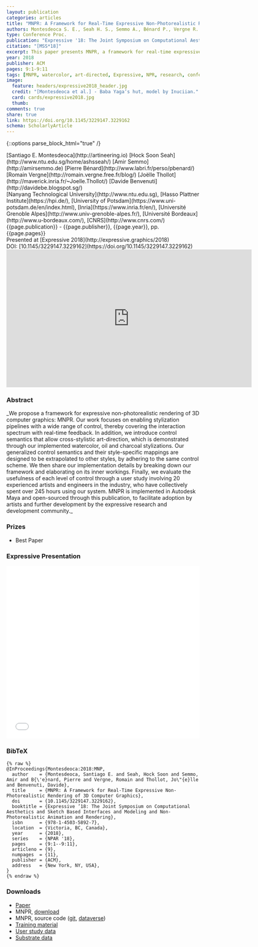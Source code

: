 ```yaml
---
layout: publication
categories: articles
title: "MNPR: A Framework for Real-Time Expressive Non-Photorealistic Rendering of 3D Computer Graphics"
authors: Montesdeoca S. E., Seah H. S., Semmo A., Bénard P., Vergne R. Thollot J., Benvenuti D.
type: Conference Proc.
publication: "Expressive '18: The Joint Symposium on Computational Aesthetics and Sketch Based Interfaces and Modeling and Non-Photorealistic Animation and Rendering"
citation: "[MSS*18]"
excerpt: This paper presents MNPR, a framework for real-time expressive non-photorealistic rendering of 3D computer graphics.
year: 2018
publisher: ACM
pages: 9:1-9:11
tags: [MNPR, watercolor, art-directed, Expressive, NPR, research, conference]
image:
  feature: headers/expressive2018_header.jpg
  credit: "[Montesdeoca et al.] - Baba Yaga’s hut, model by Inuciian."
  card: cards/expressive2018.jpg
  thumb:
comments: true
share: true
link: https://doi.org/10.1145/3229147.3229162
schema: ScholarlyArticle
---
```

{::options parse_block_html="true" /}
<div class="publication-info center">
  <div class="authors"><span>[Santiago E. Montesdeoca](http://artineering.io)</span> <span>[Hock Soon Seah](http://www.ntu.edu.sg/home/ashsseah/)</span> <span>[Amir Semmo](http://amirsemmo.de)</span> <span>[Pierre Bénard](http://www.labri.fr/perso/pbenard/)</span> <span>[Romain Vergne](http://romain.vergne.free.fr/blog/)</span> <span>[Joëlle Thollot](http://maverick.inria.fr/~Joelle.Thollot/)</span> <span>[Davide Benvenuti](http://davidebe.blogspot.sg/)</span>
  </div>
  <div class="university">[Nanyang Technological University](http://www.ntu.edu.sg), [Hasso Plattner Institute](https://hpi.de/), [University of Potsdam](https://www.uni-potsdam.de/en/index.html), [Inria](https://www.inria.fr/en/), [Université Grenoble Alpes](http://www.univ-grenoble-alpes.fr/), [Université Bordeaux](http://www.u-bordeaux.com/), [CNRS](http://www.cnrs.com/)
  </div>
  <div class="published-in">{{page.publication}} - {{page.publisher}}, {{page.year}}, pp. {{page.pages}}
  </div>
  Presented at [Expressive 2018](http://expressive.graphics/2018)
  <div class="doi">DOI: [10.1145/3229147.3229162](https://doi.org/10.1145/3229147.3229162)
  </div>
</div>

<iframe src="https://player.vimeo.com/video/274818189/?title=0&byline=0&portrait=0" width="640" height="360" frameborder="0" webkitallowfullscreen mozallowfullscreen allowfullscreen></iframe>

### Abstract
<div class="abstract">
_We propose a framework for expressive non-photorealistic rendering of 3D computer graphics: MNPR.
Our work focuses on enabling stylization pipelines with a wide range of control, thereby covering the interaction spectrum with real-time feedback.
In addition, we introduce control semantics that allow cross-stylistic art-direction, which is demonstrated through our implemented watercolor, oil and charcoal stylizations.
Our generalized control semantics and their style-specific mappings are designed to be extrapolated to other styles, by adhering to the same control scheme.
We then share our implementation details by breaking down our framework and elaborating on its inner workings.
Finally, we evaluate the usefulness of each level of control through a user study involving 20 experienced artists and engineers in the industry, who have collectively spent over 245 hours using our system.
MNPR is implemented in Autodesk Maya and open-sourced through this publication, to facilitate adoption by artists and further development by the expressive research and development community._
</div>

### Prizes
* Best Paper

### Expressive Presentation
<iframe src="//www.slideshare.net/slideshow/embed_code/key/AdSW3CGzpj4tCP" width="100%" height="450" frameborder="0" marginwidth="0" marginheight="0" scrolling="no" style="border:0px solid #CCC; border-width:0px; max-width: 100%;" allowfullscreen> </iframe>

### BibTeX
    {% raw %}
    @InProceedings{Montesdeoca:2018:MNP,
      author    = {Montesdeoca, Santiago E. and Seah, Hock Soon and Semmo, Amir and B{\'e}nard, Pierre and Vergne, Romain and Thollot, Jo\"{e}lle and Benvenuti, Davide},
      title     = {MNPR: A Framework for Real-Time Expressive Non-Photorealistic Rendering of 3D Computer Graphics},
      doi       = {10.1145/3229147.3229162},
      booktitle = {Expressive ’18: The Joint Symposium on Computational Aesthetics and Sketch Based Interfaces and Modeling and Non-Photorealistic Animation and Rendering},
      isbn      = {978-1-4503-5892-7},
      location  = {Victoria, BC, Canada},
      year      = {2018},
      series    = {NPAR '18},      
      pages     = {9:1--9:11},
      articleno = {9},
      numpages  = {11},
      publisher = {ACM},
      address   = {New York, NY, USA},
    }
    {% endraw %}

### Downloads
* [Paper](https://dl.acm.org/authorize?N660611)
* MNPR, [download](https://github.com/semontesdeoca/MNPR/releases/latest)
* MNPR, source code ([git](https://github.com/semontesdeoca/MNPR), [dataverse](https://doi.org/10.21979/N9/KU4B6S))
* [Training material](https://www.youtube.com/playlist?list=PLnr8w_xl4rdu6k2U2v4qejw2-etbiQ8L3)
* [User study data](https://doi.org/10.21979/N9/XYZZVF)
* [Substrate data](https://doi.org/10.21979/N9/HI7GT7)
